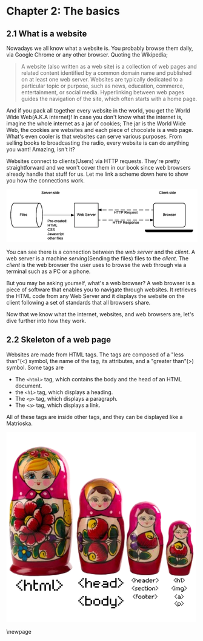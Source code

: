 
# Chapter 2: The basics

## 2.1 What is a website

Nowadays we all know what a website is. You probably browse them daily, via Google Chrome or any other browser.
Quoting the Wikipedia;

> A website (also written as a web site) is a collection of web pages and related content identified by a common domain name and published on at least one web server. Websites are typically dedicated to a particular topic or purpose, such as news, education, commerce, entertainment, or social media. Hyperlinking between web pages guides the navigation of the site, which often starts with a home page. 

And if you pack all together every website in the world, you get the World Wide Web(A.K.A internet)!
In case you don't know what the internet is, imagine the whole internet as a jar of cookies; The jar is the World Wide Web, the cookies are websites and each piece of chocolate is a web page.
What's even cooler is that websites can serve various purposes. From selling books to broadcasting the radio, every website is can do anything you want! Amazing, isn't it?

Websites connect to clients(Users) via HTTP requests. They're pretty straightforward and we won't cover them in our book since web browsers already handle that stuff for us.
Let me link a scheme down here to show you how the connections work.

![Simple example of a connection between the client and a web server.](images/web-browser.png)

You can see there is a connection between the *web server* and the *client*. A web server is a machine *serving*(Sending the files) files to the *client*. The *client* is the web browser the user uses to browse the web through via a terminal such as a PC or a phone.  

But you may be asking yourself, what's a web browser? A web browser is a piece of software that enables you to navigate through websites. It retrieves the HTML code from any Web Server and it displays the website on the client following a set of standards that all browsers share.

Now that we know what the internet, websites, and web browsers are, let's dive further into how they work.

## 2.2 Skeleton of a web page

Websites are made from HTML tags. The tags are composed of a "less than"(<) symbol, the name of the tag, its attributes, and a "greater than"(>) symbol.
Some tags are 
- The `<html>` tag, which contains the body and the head of an HTML document.
- the `<h1>` tag, which displays a heading.
- The `<p>` tag, which displays a paragraph.
- The `<a>` tag, which displays a link.


All of these tags are inside other tags, and they can be displayed like a Matrioska.

![A tag inside a tag inside a tag inside a tag. They follow a hierarchy, from bigger to smaller.](images/matrioska.png)

\newpage
